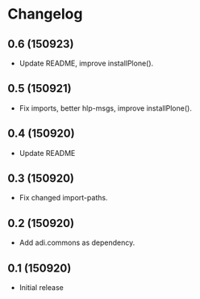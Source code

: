 Changelog
=========

0.6 (150923)
------------

- Update README, improve installPlone().


0.5 (150921)
------------

- Fix imports, better hlp-msgs, improve installPlone().


0.4 (150920)
------------

- Update README


0.3 (150920)
------------

- Fix changed import-paths.


0.2 (150920)
------------

- Add adi.commons as dependency.


0.1 (150920)
------------

- Initial release

